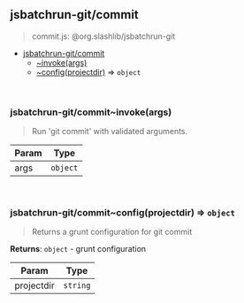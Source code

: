 
<br><a name="module_jsbatchrun-git/commit"></a>

## jsbatchrun-git/commit
> commit.js: @org.slashlib/jsbatchrun-git


* [jsbatchrun-git/commit](#module_jsbatchrun-git/commit)
    * [~invoke(args)](#module_jsbatchrun-git/commit..invoke)
    * [~config(projectdir)](#module_jsbatchrun-git/commit..config) ⇒ <code>object</code>


<br><a name="module_jsbatchrun-git/commit..invoke"></a>

### jsbatchrun-git/commit~invoke(args)
> Run 'git commit' with validated arguments.


| Param | Type |
| --- | --- |
| args | <code>object</code> | 


<br><a name="module_jsbatchrun-git/commit..config"></a>

### jsbatchrun-git/commit~config(projectdir) ⇒ <code>object</code>
> Returns a grunt configuration for git commit

**Returns**: <code>object</code> - grunt configuration  

| Param | Type |
| --- | --- |
| projectdir | <code>string</code> | 

